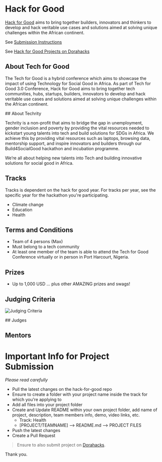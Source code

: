 # Hack for Good

[Hack for Good](https://t4g.techrity.org/) aims to bring together builders, innovators and thinkers to develop and hack veritable use cases and solutions aimed at solving unique challenges within the African continent.

See [Submission Instructions](/Tracks/README.md)

See [Hack for Good Projects on Dorahacks](https://dorahacks.io/org/techrityorg)


## About Tech for Good

The Tech for Good is a hybrid conference which aims to showcase the impact of using Technology for Social Good in Africa. As part of Tech for Good 3.0 Conference, Hack for Good aims to bring together tech communities, hubs, startups, builders, innovators to develop and hack veritable use cases and solutions aimed at solving unique challenges within the African continent.

## About Techrity

Techrity is a non-profit that aims to bridge the gap in unemployment, gender inclusion and poverty by providing the vital resources needed to kickstart young talents  into tech and build solutions for SDGs in Africa. We achieve this by providing vital resources such as laptops, browsing data, mentorship support, and inspire innovators and builders through our Build4SocialGood hackathon and incubation programme.

We’re all about helping new talents into Tech and building innovative solutions for social good in Africa.

## Tracks

Tracks is dependent on the hack for good year. For tracks per year, see the specific year for the hackathon you're participating.

* Climate change
* Education
* Health

## Terms and Conditions

* Team of 4 persons (Max)
* Must belong to a tech community
* At least one member of the team is able to attend the Tech for Good Conference virtually or in person in Port Harcourt, Nigeria.

## Prizes
* Up to 1,000 USD 
... plus other AMAZING prizes and swags!

## Judging Criteria

![Judging Criteria](./images/Judging_info.png)


## Judges


## Mentors




Important Info for Project Submission
=====================================

_Please read carefully_

- Pull the latest changes on the hack-for-good repo
- Ensure to create a folder with your project name inside the track for which you're applying to
- Add all files into your project folder
- Create and Update README within your own project folder, add name of project, description, team members info, demo, video links, etc. 
    - Track: Health
    - [PROJECT/TEAMNAME] --> README.md --> PROJECT FILES
- Push the latest changes 
- Create a Pull Request


> Ensure to also submit project on [Dorahacks](https://dorahacks.io/org/techrityorg).

Thank you.